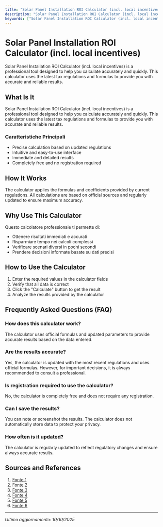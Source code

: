 ```yaml
---
title: "Solar Panel Installation ROI Calculator (incl. local incentives)"
description: "Solar Panel Installation ROI Calculator (incl. local incentives) is a professional tool designed to help you calculate accurately and quickly. This calculator uses the latest tax regulations and formulas to provide you with accurate and reliable results."
keywords: ["Solar Panel Installation ROI Calculator (incl. local incentives)", "calcolatore", "calcolo online"]
---
```


# Solar Panel Installation ROI Calculator (incl. local incentives)

Solar Panel Installation ROI Calculator (incl. local incentives) is a professional tool designed to help you calculate accurately and quickly. This calculator uses the latest tax regulations and formulas to provide you with accurate and reliable results.

## What Is It

Solar Panel Installation ROI Calculator (incl. local incentives) is a professional tool designed to help you calculate accurately and quickly. This calculator uses the latest tax regulations and formulas to provide you with accurate and reliable results.

### Caratteristiche Principali

- Precise calculation based on updated regulations
- Intuitive and easy-to-use interface
- Immediate and detailed results
- Completely free and no registration required

## How It Works

The calculator applies the formulas and coefficients provided by current regulations. All calculations are based on official sources and regularly updated to ensure maximum accuracy.

## Why Use This Calculator

Questo calcolatore professionale ti permette di:

- Ottenere risultati immediati e accurati
- Risparmiare tempo nei calcoli complessi
- Verificare scenari diversi in pochi secondi
- Prendere decisioni informate basate su dati precisi

## How to Use the Calculator

1. Enter the required values in the calculator fields
2. Verify that all data is correct
3. Click the "Calculate" button to get the result
4. Analyze the results provided by the calculator

## Frequently Asked Questions (FAQ)

### How does this calculator work?

The calculator uses official formulas and updated parameters to provide accurate results based on the data entered.

### Are the results accurate?

Yes, the calculator is updated with the most recent regulations and uses official formulas. However, for important decisions, it is always recommended to consult a professional.

### Is registration required to use the calculator?

No, the calculator is completely free and does not require any registration.

### Can I save the results?

You can note or screenshot the results. The calculator does not automatically store data to protect your privacy.

### How often is it updated?

The calculator is regularly updated to reflect regulatory changes and ensure always accurate results.

## Sources and References

1. [Fonte 1](https://www.residentialsolarpanels.org/uncategorized/solar-panel-roi-calculator-make-smart-investment-decisions-for-your-home/)
2. [Fonte 2](https://unboundsolar.com/solar-information/return-on-solar-investment?srsltid=AfmBOopCRooz3HEZqKSGlWoE9reNRkOXiVjOzVAZSTQcPW0pmfWb3W_W)
3. [Fonte 3](https://modernize.com/solar/panel-cost-calculator)
4. [Fonte 4](https://gslenergy.in/blog/how-to-calculate-the-roi-of-solar-panel-installations)
5. [Fonte 5](https://greenpowerenergy.com/solar-panel-roi/)
6. [Fonte 6](https://solarroicalculator.vercel.app/)

---

*Ultimo aggiornamento: 10/10/2025*
